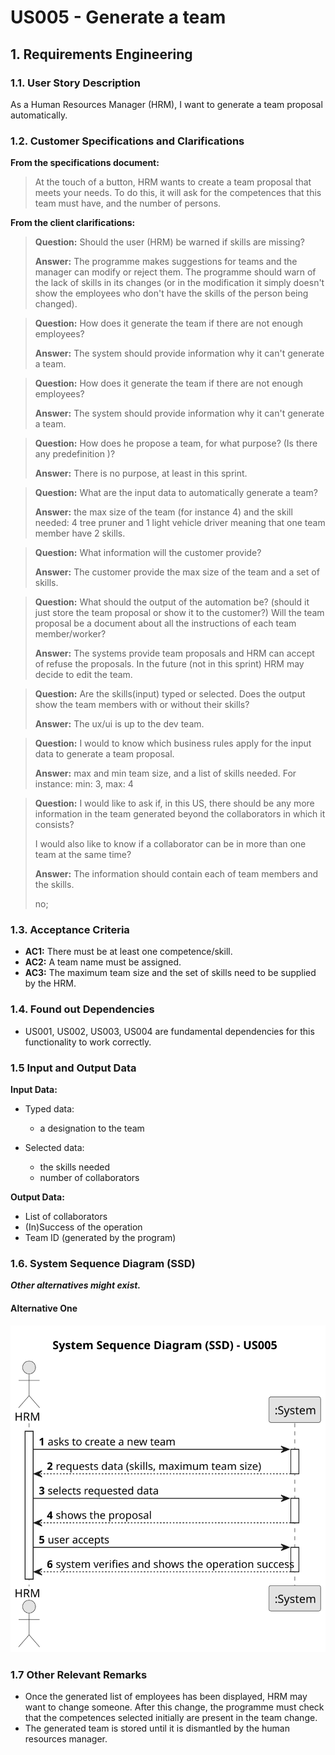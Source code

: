 # US005 - Generate a team


## 1. Requirements Engineering
  
### 1.1. User Story Description

As a Human Resources Manager (HRM), I want to generate a team proposal automatically.

### 1.2. Customer Specifications and Clarifications 

**From the specifications document:**

>	At the touch of a button, HRM wants to create a team proposal that meets your needs. To do this, it will ask for the competences that this team must have, and the number of persons.

**From the client clarifications:**

> **Question:** Should the user (HRM) be warned if skills are missing?
>
> **Answer:** The programme makes suggestions for teams and the manager can modify or reject them. The programme should warn of the lack of skills in its changes (or in the modification it simply doesn't show the employees who don't have the skills of the person being changed).

> **Question:** How does it generate the team if there are not enough employees?
> 
> **Answer:** The system should provide information why it can't generate a team.

> **Question:** How does it generate the team if there are not enough employees?
>
> **Answer:** The system should provide information why it can't generate a team.

> **Question:** How does he propose a team, for what purpose? (Is there any predefinition )?
> 
> **Answer:** There is no purpose, at least in this sprint.

> **Question:** What are the input data to automatically generate a team?
> 
> **Answer:** the max size of the team (for instance 4) and the skill needed: 4 tree pruner and 1 light vehicle driver meaning that one team member have 2 skills.

> **Question:** What information will the customer provide?
>
> **Answer:** The customer provide the max size of the team and a set of skills.

> **Question:** What should the output of the automation be? (should it just store the team proposal or show it to the customer?)  Will the team proposal be a document about all the instructions of each team member/worker?
>
> **Answer:** The systems provide team proposals and HRM can accept of refuse the proposals. In the future (not in this sprint) HRM may decide to edit the team.

> **Question:** Are the skills(input) typed or selected. Does the output show the team members with or without their skills?
>
> **Answer:** The ux/ui is up to the dev team.

> **Question:** I would to know which business rules apply for the input data to generate a team proposal.
> 
> **Answer:** max and min team size, and a list of skills needed. For instance: min: 3, max: 4

> **Question:** I would like to ask if, in this US, there should be any more information in the team generated beyond the collaborators in which it consists?
>
>I would also like to know if a collaborator can be in more than one team at the same time? 
> 
> **Answer:** The information should contain each of team members and the skills.
>
>no;
### 1.3. Acceptance Criteria

* **AC1:** There must be at least one competence/skill.
* **AC2:** A team name must be assigned.
* **AC3:** The maximum team size and the set of skills need to be supplied by the HRM.

### 1.4. Found out Dependencies

* US001, US002, US003, US004 are fundamental dependencies for this functionality to work correctly.

### 1.5 Input and Output Data

**Input Data:**

* Typed data:
    * a designation to the team


* Selected data:
    * the skills needed
    * number of collaborators

**Output Data:**

* List of collaborators
* (In)Success of the operation
* Team ID (generated by the program)

### 1.6. System Sequence Diagram (SSD)

**_Other alternatives might exist._**

#### Alternative One

![System Sequence Diagram - Alternative One](svg/us005-system-sequence-diagram-alternative-one.svg)

### 1.7 Other Relevant Remarks

* Once the generated list of employees has been displayed, HRM may want to change someone. After this change, the programme must check that the competences selected initially are present in the team change.
* The generated team is stored until it is dismantled by the human resources manager.